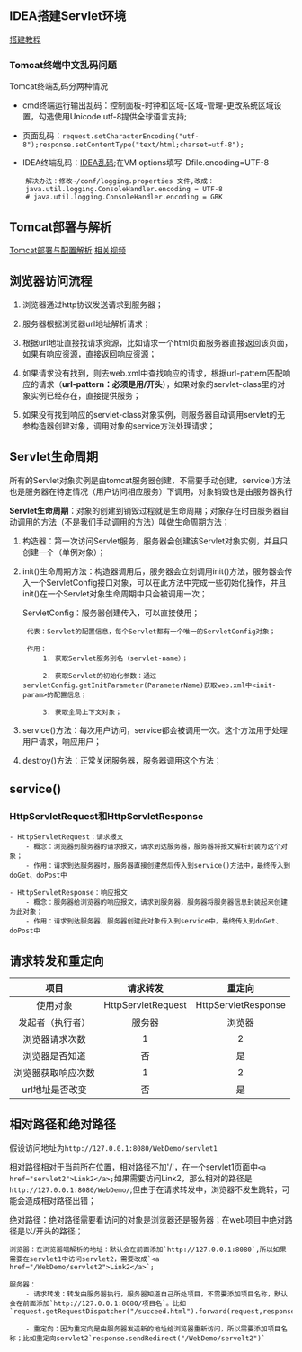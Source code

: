 ## IDEA搭建Servlet环境

[搭建教程](https://blog.csdn.net/wangxiaoan1234/article/details/76409210)

### Tomcat终端中文乱码问题

Tomcat终端乱码分两种情况

- cmd终端运行输出乱码：控制面板-时钟和区域-区域-管理-更改系统区域设置，勾选使用Unicode utf-8提供全球语言支持;

- 页面乱码：`request.setCharacterEncoding("utf-8");response.setContentType("text/html;charset=utf-8");`

- IDEA终端乱码：[IDEA乱码](https://blog.csdn.net/nan_cheung/article/details/79337273);在VM options填写-Dfile.encoding=UTF-8

```
    解决办法：修改~/conf/logging.properties 文件,改成：
    java.util.logging.ConsoleHandler.encoding = UTF-8
    # java.util.logging.ConsoleHandler.encoding = GBK
```
    

## Tomcat部署与解析

[Tomcat部署与配置解析](https://www.cnblogs.com/kismetv/p/7228274.html)
[相关视频](https://www.bilibili.com/video/av14548279)


## 浏览器访问流程

1. 浏览器通过http协议发送请求到服务器；

2. 服务器根据浏览器url地址解析请求；

3. 根据url地址直接找请求资源，比如请求一个html页面服务器直接返回该页面，如果有响应资源，直接返回响应资源；

4. 如果请求没有找到，则去web.xml中查找响应的请求，根据url-pattern匹配响应的请求（**url-pattern：必须是用/开头**），如果对象的servlet-class里的对象实例已经存在，直接提供服务；

5. 如果没有找到响应的servlet-class对象实例，则服务器自动调用servlet的无参构造器创建对象，调用对象的service方法处理请求；

## Servlet生命周期

所有的Servlet对象实例是由tomcat服务器创建，不需要手动创建，service()方法也是服务器在特定情况（用户访问相应服务）下调用，对象销毁也是由服务器执行

**Servlet生命周期**：对象的创建到销毁过程就是生命周期；对象存在时由服务器自动调用的方法（不是我们手动调用的方法）叫做生命周期方法；

1. 构造器：第一次访问Servlet服务，服务器会创建该Servlet对象实例，并且只创建一个（单例对象）；

2. init()生命周期方法：构造器调用后，服务器会立刻调用init()方法，服务器会传入一个ServletConfig接口对象，可以在此方法中完成一些初始化操作，并且init()在一个Servlet对象生命周期中只会被调用一次；

    ServletConfig：服务器创建传入，可以直接使用；

        代表：Servlet的配置信息，每个Servlet都有一个唯一的ServletConfig对象；

        作用：
            1. 获取Servlet服务别名（servlet-name）；

            2. 获取Servlet的初始化参数：通过servletConfig.getInitParameter(ParameterName)获取web.xml中<init-param>的配置信息；

            3. 获取全局上下文对象；
            

3. service()方法：每次用户访问，service都会被调用一次。这个方法用于处理用户请求，响应用户；

4. destroy()方法：正常关闭服务器，服务器调用这个方法；

## service()

### HttpServletRequest和HttpServletResponse

    - HttpServletRequest：请求报文
        - 概念：浏览器到服务器的请求报文，请求到达服务器，服务器将报文解析封装为这个对象；
        - 作用：请求到达服务器时，服务器直接创建然后传入到service()方法中，最终传入到doGet、doPost中

    - HttpServletResponse：响应报文
        - 概念：服务器给浏览器的响应报文，请求到服务器，服务器将服务器信息封装起来创建为此对象；
        - 作用：请求到达服务器，服务器创建此对象传入到service中，最终传入到doGet、doPost中

## 请求转发和重定向

项目|请求转发|重定向
:--:|:--:|:--:|
使用对象|HttpServletRequest|HttpServletResponse
发起者（执行者）|服务器|浏览器
浏览器请求次数|1|2
浏览器是否知道|否|是
浏览器获取响应次数|1|2
url地址是否改变|否|是

## 相对路径和绝对路径

假设访问地址为`http://127.0.0.1:8080/WebDemo/servlet1`

相对路径相对于当前所在位置，相对路径不加'/'，在一个servlet1页面中`<a href="servlet2">Link2</a>;`如果需要访问Link2，那么相对的路径是`http://127.0.0.1:8080/WebDemo/`;但由于在请求转发中，浏览器不发生跳转，可能会造成相对路径出错；

绝对路径：绝对路径需要看访问的对象是浏览器还是服务器；在web项目中绝对路径是以/开头的路径；

    浏览器：在浏览器端解析的地址：默认会在前面添加`http://127.0.0.1:8080`,所以如果需要在servlet1中访问servlet2，需要改成`<a href="/WebDemo/servlet2">Link2</a>`;

    服务器：
        - 请求转发：转发由服务器执行，服务器知道自己所处项目，不需要添加项目名称，默认会在前面添加`http://127.0.0.1:8080/项目名`。比如`request.getRequestDispatcher("/succeed.html").forward(request,response)`;
        
        - 重定向：因为重定向是由服务器发送新的地址给浏览器重新访问，所以需要添加项目名称；比如重定向servlet2`response.sendRedirect("/WebDemo/servelt2")`


